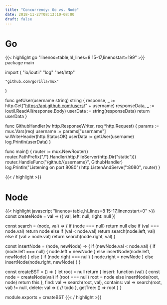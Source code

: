 ```yaml
---
title: "Concurrency: Go vs. Node"
date: 2018-11-27T08:13:10-08:00
draft: false
---
```


# Go
{{< highlight go "linenos=table,hl_lines=8 15-17,linenostart=199" >}}
package main

import (
	"io/ioutil"
	"log"
	"net/http"

	"github.com/gorilla/mux"
)

func getUser(username string) string {
	response, _ := http.Get("https://api.github.com/users/" + username)
	responseData, _ := ioutil.ReadAll(response.Body)
	userData := string(responseData)
	return userData
}

func GithubHandler(w http.ResponseWriter, req *http.Request) {
	params := mux.Vars(req)
	username := params["username"]
	w.WriteHeader(http.StatusOK)
	userData := getUser(username)
	log.Println(userData)
}

func main() {
	router := mux.NewRouter()
	router.PathPrefix("/").Handler(http.FileServer(http.Dir("static")))
	router.HandleFunc("/github/{username}", GithubHandler)
	log.Println("Listening on port 8080")
	http.ListenAndServe(":8080", router)
}

{{< / highlight >}}

# Node
{{< highlight javascript "linenos=table,hl_lines=8 15-17,linenostart=0" >}}
const createNode = val => ({
  val,
  left: null,
  right: null
})

const search = (node, val) => {
  if (node === null) return null
  else if (val === node.val) return node
  else if (val < node.val) return search(node.left, val)
  else if (val > node.val) return search(node.right, val)
}

const insertNode = (node, newNode) => {
  if (newNode.val < node.val) {
    if (node.left === null) {
      node.left = newNode
    } else insertNode(node.left, newNode)
  } else {
    if (node.right === null) {
      node.right = newNode
    } else insertNode(node.right, newNode)
  }
}

const createBST = () => {
  let root = null
  return {
    insert: function (val) {
      const node = createNode(val)
      if (root === null) root = node
      else insertNode(root, node)
      return this
    },
    find: val => search(root, val),
    contains: val => search(root, val) != null,
    delete: val => {
      // todo
    },
    getTree: () => root
  }
}

module.exports = createBST
{{< / highlight >}}
